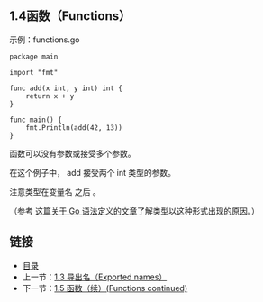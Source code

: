 ## 1.4函数（Functions）

示例：functions.go

	package main

	import "fmt"

	func add(x int, y int) int {
		return x + y
	}

	func main() {
		fmt.Println(add(42, 13))
	}

函数可以没有参数或接受多个参数。

在这个例子中， add 接受两个 int 类型的参数。

注意类型在变量名 之后 。

（参考 [这篇关于 Go 语法定义的文章](https://blog.go-zh.org/gos-declaration-syntax)了解类型以这种形式出现的原因。）

## 链接
* [目录](https://github.com/gnefiy/go-zh/blob/master/tour/directory.md)
* 上一节：[1.3 导出名（Exported names）](https://github.com/gnefiy/go-zh/blob/master/tour/basics/01.03.md)
* 下一节：[1.5 函数（续）(Functions continued)](https://github.com/gnefiy/go-zh/blob/master/tour/basics/01.05.md)
